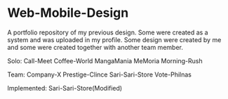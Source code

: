 # Web-Mobile-Design

A portfolio repository of my previous design. Some were created as a system and was uploaded in my profile.
Some design were created by me and some were created together with another team member.

Solo:
Call-Meet
Coffee-World
MangaMania
MeMoria
Morning-Rush


Team:
Company-X
Prestige-Clince
Sari-Sari-Store
Vote-Philnas

Implemented:
Sari-Sari-Store(Modified)
